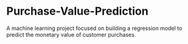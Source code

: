 # Purchase-Value-Prediction
A machine learning project focused on building a regression model to predict the monetary value of customer purchases.
